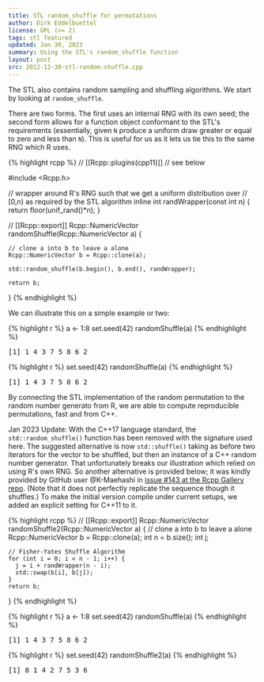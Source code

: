 ```yaml
---
title: STL random_shuffle for permutations
author: Dirk Eddelbuettel
license: GPL (>= 2)
tags: stl featured
updated: Jan 30, 2023
summary: Using the STL's random_shuffle function
layout: post
src: 2012-12-30-stl-random-shuffle.cpp
---
```

The STL also contains random sampling and shuffling algorithms.
We start by looking at `random_shuffle`.

There are two forms. The first uses an internal RNG with its own
seed; the second form allows for a function object conformant to
the STL's requirements (essentially, given `N` produce a uniform
draw greater or equal to zero and less than `N`).  This is useful
for us as it lets us tie this to the same RNG which R uses.


{% highlight rcpp %}
// [[Rcpp::plugins(cpp11)]]    // see below

#include <Rcpp.h>

// wrapper around R's RNG such that we get a uniform distribution over
// [0,n) as required by the STL algorithm
inline int randWrapper(const int n) { return floor(unif_rand()*n); }

// [[Rcpp::export]]
Rcpp::NumericVector randomShuffle(Rcpp::NumericVector a) {

    // clone a into b to leave a alone
    Rcpp::NumericVector b = Rcpp::clone(a);

    std::random_shuffle(b.begin(), b.end(), randWrapper);

    return b;
}
{% endhighlight %}

We can illustrate this on a simple example or two:

{% highlight r %}
a <- 1:8
set.seed(42)
randomShuffle(a)
{% endhighlight %}



<pre class="output">
[1] 1 4 3 7 5 8 6 2
</pre>



{% highlight r %}
set.seed(42)
randomShuffle(a)
{% endhighlight %}



<pre class="output">
[1] 1 4 3 7 5 8 6 2
</pre>

By connecting the STL implementation of the random permutation to the
random number generato from R, we are able to compute reproducible permutations, fast
and from C++.

Jan 2023 Update: With the C++17 language standard, the
`std::random_shuffle()` function has been removed with the signature used
here. The suggested alternative is now `std::shuffle()` taking as before
two iterators for the vector to be shuffled, but then an instance of a
C++ random number generator. That unfortunately breaks our illustration which
relied on using R's own RNG.  So another alternative is provided below; it
was kindly provided by GitHub user @K-Maehashi in [issue #143 at the Rcpp
Gallery repo](https://github.com/RcppCore/rcpp-gallery/issues/143). (Note
that it does not perfectly replicate the sequence though it shuffles.)
To make the initial version compile under current setups, we added an
explicit setting for C++11 to it.


{% highlight rcpp %}
// [[Rcpp::export]]
Rcpp::NumericVector randomShuffle2(Rcpp::NumericVector a) {
    // clone a into b to leave a alone
    Rcpp::NumericVector b = Rcpp::clone(a);
    int n = b.size();
    int j;

    // Fisher-Yates Shuffle Algorithm
    for (int i = 0; i < n - 1; i++) {
      j = i + randWrapper(n - i);
      std::swap(b[i], b[j]);
    }
    return b;
}
{% endhighlight %}

{% highlight r %}
a <- 1:8
set.seed(42)
randomShuffle(a)
{% endhighlight %}



<pre class="output">
[1] 1 4 3 7 5 8 6 2
</pre>



{% highlight r %}
set.seed(42)
randomShuffle2(a)
{% endhighlight %}



<pre class="output">
[1] 8 1 4 2 7 5 3 6
</pre>
